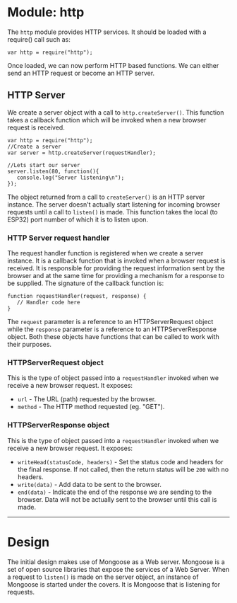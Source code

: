 # Module: http
The `http` module provides HTTP services.  It should be loaded with a require() call such as:

```
var http = require("http");
```

Once loaded, we can now perform HTTP based functions.  We can either send an HTTP request or become an
HTTP server.

## HTTP Server
We create a server object with a call to `http.createServer()`.  This function takes a
callback function which will be invoked when a new browser request is received.

```
var http = require("http");
//Create a server
var server = http.createServer(requestHandler);

//Lets start our server
server.listen(80, function(){
   console.log("Server listening\n");
});
```

The object returned from a call to `createServer()` is an HTTP server instance.  The server doesn't
actually start listening for incoming browser requests until a call to `listen()` is made.  This
function takes the local (to ESP32) port number of which it is to listen upon.

### HTTP Server request handler
The request handler function is registered when we create a server instance.  It is a callback
function that is invoked when a browser request is received.  It is responsible for providing the
request information sent by the browser and at the same time for providing a mechanism for a response
to be supplied.  The signature of the callback function is:

```
function requestHandler(request, response) {
   // Handler code here
}
```

The `request` parameter is a reference to an HTTPServerRequest object while the `response` parameter
is a reference to an HTTPServerResponse object.  Both these objects have functions that can be called
to work with their purposes.

### HTTPServerRequest object
This is the type of object passed into a `requestHandler` invoked when we receive a new browser
request.  It exposes:

* `url` - The URL (path) requested by the browser.
* `method` - The HTTP method requested (eg. "GET").


### HTTPServerResponse object
This is the type of object passed into a `requestHandler` invoked when we receive a new browser
request.  It exposes:

* `writeHead(statusCode, headers)` - Set the status code and headers for the final response.  If not called, then
the return status will be `200` with no headers.
* `write(data)` - Add data to be sent to the browser.
* `end(data)` - Indicate the end of the response we are sending to the browser.  Data will not be
actually sent to the browser until this call is made.

----

# Design
The initial design makes use of Mongoose as a Web server.  Mongoose is a set of open source libraries
that expose the services of a Web Server.  When a request to `listen()` is made on the server object,
an instance of Mongoose is started under the covers.  It is Mongoose that is listening for requests.